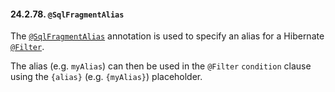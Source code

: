 #### 24.2.78. `@SqlFragmentAlias`

<div class="paragraph">

The [`@SqlFragmentAlias`](https://docs.jboss.org/hibernate/orm/5.2/javadocs/org/hibernate/annotations/SqlFragmentAlias.html) annotation is used to specify an alias for a Hibernate [`@Filter`](#annotations-hibernate-filter).

</div>
<div class="paragraph">

The alias (e.g. `myAlias`) can then be used in the `@Filter` `condition` clause using the `{alias}` (e.g. `{myAlias}`) placeholder.

</div>
</div>
<div class="sect3">

